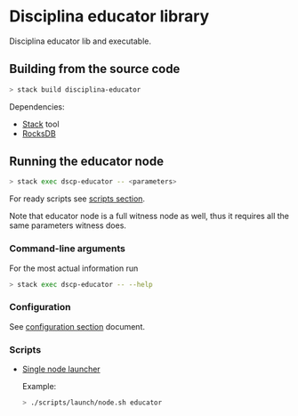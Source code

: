 # Disciplina educator library

Disciplina educator lib and executable.

## Building from the source code

```bash
> stack build disciplina-educator
```

Dependencies:

* [Stack](https://docs.haskellstack.org/en/stable/README/) tool
* [RocksDB](https://github.com/facebook/rocksdb/blob/master/INSTALL.md)

## Running the educator node

```bash
> stack exec dscp-educator -- <parameters>
```

For ready scripts see [scripts section](#scripts).

Note that educator node is a full witness node as well, thus it requires all the
same parameters witness does.

### Command-line arguments

For the most actual information run

```bash
> stack exec dscp-educator -- --help
```

### Configuration

See [configuration section](/docs/configuration.md) document.

### Scripts
<a name="scripts"></a>

* [Single node launcher](../scripts/launch/node.sh)

  Example:
  ```bash
  > ./scripts/launch/node.sh educator
  ```
